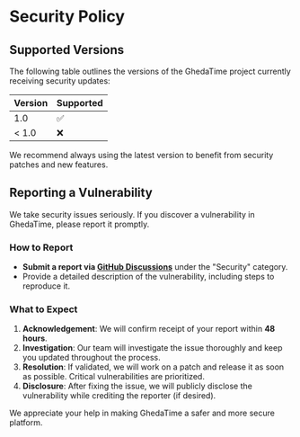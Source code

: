 # Security Policy

## Supported Versions

The following table outlines the versions of the GhedaTime project currently receiving security updates:

| Version | Supported            |
| ------- | -------------------- |
| 1.0     | :white_check_mark:   |
| < 1.0   | :x:                  |

We recommend always using the latest version to benefit from security patches and new features.

## Reporting a Vulnerability

We take security issues seriously. If you discover a vulnerability in GhedaTime, please report it promptly.

### How to Report

- **Submit a report via [GitHub Discussions](https://github.com/your-repo/discussions)** under the "Security" category.
- Provide a detailed description of the vulnerability, including steps to reproduce it.

### What to Expect

1. **Acknowledgement**: We will confirm receipt of your report within **48 hours**.
2. **Investigation**: Our team will investigate the issue thoroughly and keep you updated throughout the process.
3. **Resolution**: If validated, we will work on a patch and release it as soon as possible. Critical vulnerabilities are prioritized.
4. **Disclosure**: After fixing the issue, we will publicly disclose the vulnerability while crediting the reporter (if desired).

We appreciate your help in making GhedaTime a safer and more secure platform.

